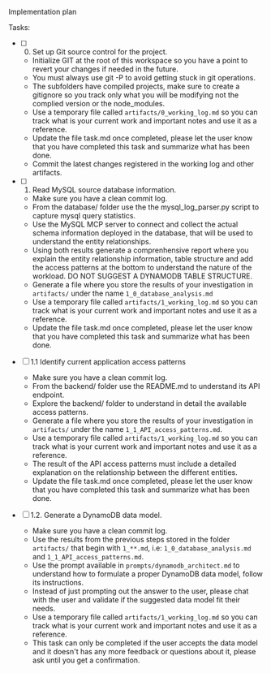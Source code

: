 Implementation plan

Tasks:
- [ ] 0. Set up Git source control for the project. 
  - Initialize GIT at the root of this workspace so you have a point to revert your changes if needed in the future. 
  - You must always use git -P to avoid getting stuck in git operations.
  - The subfolders have compiled projects, make sure to create a gitignore so you track only what you will be modifying not the complied version or the node_modules. 
  - Use a temporary file called `artifacts/0_working_log.md` so you can track what is your current work and important notes and use it as a reference.
  - Update the file task.md once completed, please let the user know that you have completed this task and summarize what has been done. 
  - Commit the latest changes registered in the working log and other artifacts.

- [ ] 1. Read MySQL source database information.
  - Make sure you have a clean commit log. 
  - From the database/ folder use the  the mysql_log_parser.py script to capture mysql query statistics. 
  - Use the MySQL MCP server to connect and collect the actual schema information deployed in the database, that will be used to understand the entity relationships.
  - Using both results generate a comprenhensive report where you explain the entity relationship information, table structure and add the access patterns at the bottom to understand the nature of the workload. DO NOT SUGGEST A DYNAMODB TABLE STRUCTURE.
  - Generate a file where you store the results of your investigation in `artifacts/` under the name `1_0_database_analysis.md`
  - Use a temporary file called `artifacts/1_working_log.md` so you can track what is your current work and important notes and use it as a reference.
  - Update the file task.md once completed, please let the user know that you have completed this task and summarize what has been done. 

- [ ] 1.1 Identify current application access patterns
  - Make sure you have a clean commit log. 
  - From the backend/ folder use the README.md to understand its API endpoint.
  - Explore the backend/ folder to understand in detail the available access patterns.
  - Generate a file where you store the results of your investigation in `artifacts/` under the name `1_1_API_access_patterns.md`.
  - Use a temporary file called `artifacts/1_working_log.md` so you can track what is your current work and important notes and use it as a reference.
  - The result of the API access patterns must include a detailed explanation on the relationship between the different entities.
  - Update the file task.md once completed, please let the user know that you have completed this task and summarize what has been done. 

- [ ] 1.2. Generate a DynamoDB data model.
  - Make sure you have a clean commit log. 
  - Use the results from the previous steps stored in the folder `artifacts/` that begin with `1_**.md`, i.e: `1_0_database_analysis.md` and `1_1_API_access_patterns.md`.
  - Use the prompt available in `prompts/dynamodb_architect.md` to understand how to formulate a proper DynamoDB data model, follow its instructions. 
  - Instead of just prompting out the answer to the user, please chat with the user and validate if the suggested data model fit their needs. 
  - Use a temporary file called `artifacts/1_working_log.md` so you can track what is your current work and important notes and use it as a reference.
  - This task can only be completed if the user accepts the data model and it doesn't has any more feedback or questions about it, please ask until you get a confirmation.


